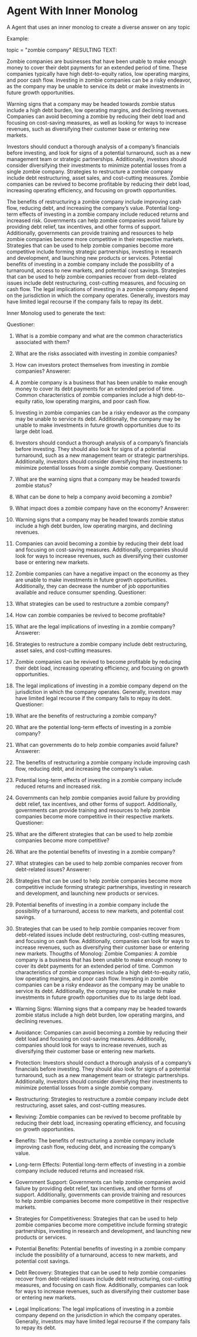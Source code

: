 # Agent With Inner Monolog
A Agent that uses an inner monolog to create a diverse answer on any topic

Example:

topic = "zombie company"
RESULTING TEXT:

Zombie companies are businesses that have been unable to make enough money to cover their debt payments for an extended period of time. These companies typically have high debt-to-equity ratios, low operating margins, and poor cash flow. Investing in zombie companies can be a risky endeavor, as the company may be unable to service its debt or make investments in future growth opportunities. 

Warning signs that a company may be headed towards zombie status include a high debt burden, low operating margins, and declining revenues. Companies can avoid becoming a zombie by reducing their debt load and focusing on cost-saving measures, as well as looking for ways to increase revenues, such as diversifying their customer base or entering new markets. 

Investors should conduct a thorough analysis of a company’s financials before investing, and look for signs of a potential turnaround, such as a new management team or strategic partnerships. Additionally, investors should consider diversifying their investments to minimize potential losses from a single zombie company. Strategies to restructure a zombie company include debt restructuring, asset sales, and cost-cutting measures. Zombie companies can be revived to become profitable by reducing their debt load, increasing operating efficiency, and focusing on growth opportunities. 

The benefits of restructuring a zombie company include improving cash flow, reducing debt, and increasing the company’s value. Potential long-term effects of investing in a zombie company include reduced returns and increased risk. Governments can help zombie companies avoid failure by providing debt relief, tax incentives, and other forms of support. Additionally, governments can provide training and resources to help zombie companies become more competitive in their respective markets. Strategies that can be used to help zombie companies become more competitive include forming strategic partnerships, investing in research and development, and launching new products or services. Potential benefits of investing in a zombie company include the possibility of a turnaround, access to new markets, and potential cost savings. Strategies that can be used to help zombie companies recover from debt-related issues include debt restructuring, cost-cutting measures, and focusing on cash flow. The legal implications of investing in a zombie company depend on the jurisdiction in which the company operates. Generally, investors may have limited legal recourse if the company fails to repay its debt.



Inner Monolog used to generate the text:

Questioner: 
1. What is a zombie company and what are the common characteristics associated with them? 
2. What are the risks associated with investing in zombie companies?
3. How can investors protect themselves from investing in zombie companies?
Answerer: 
1. A zombie company is a business that has been unable to make enough money to cover its debt payments for an extended period of time. Common characteristics of zombie companies include a high debt-to-equity ratio, low operating margins, and poor cash flow. 
2. Investing in zombie companies can be a risky endeavor as the company may be unable to service its debt. Additionally, the company may be unable to make investments in future growth opportunities due to its large debt load. 
3. Investors should conduct a thorough analysis of a company’s financials before investing. They should also look for signs of a potential turnaround, such as a new management team or strategic partnerships. Additionally, investors should consider diversifying their investments to minimize potential losses from a single zombie company.
Questioner: 

4. What are the warning signs that a company may be headed towards zombie status?
5. What can be done to help a company avoid becoming a zombie?
6. What impact does a zombie company have on the economy?
Answerer:  
4. Warning signs that a company may be headed towards zombie status include a high debt burden, low operating margins, and declining revenues. 
5. Companies can avoid becoming a zombie by reducing their debt load and focusing on cost-saving measures. Additionally, companies should look for ways to increase revenues, such as diversifying their customer base or entering new markets. 
6. Zombie companies can have a negative impact on the economy as they are unable to make investments in future growth opportunities. Additionally, they can decrease the number of job opportunities available and reduce consumer spending.
Questioner: 

7. What strategies can be used to restructure a zombie company?
8. How can zombie companies be revived to become profitable?
9. What are the legal implications of investing in a zombie company?
Answerer:  
7. Strategies to restructure a zombie company include debt restructuring, asset sales, and cost-cutting measures. 
8. Zombie companies can be revived to become profitable by reducing their debt load, increasing operating efficiency, and focusing on growth opportunities. 
9. The legal implications of investing in a zombie company depend on the jurisdiction in which the company operates. Generally, investors may have limited legal recourse if the company fails to repay its debt.
Questioner:  

10. What are the benefits of restructuring a zombie company?
11. What are the potential long-term effects of investing in a zombie company?
12. What can governments do to help zombie companies avoid failure?
Answerer:   
10. The benefits of restructuring a zombie company include improving cash flow, reducing debt, and increasing the company’s value. 
11. Potential long-term effects of investing in a zombie company include reduced returns and increased risk. 
12. Governments can help zombie companies avoid failure by providing debt relief, tax incentives, and other forms of support. Additionally, governments can provide training and resources to help zombie companies become more competitive in their respective markets.
Questioner: 

13. What are the different strategies that can be used to help zombie companies become more competitive?
14. What are the potential benefits of investing in a zombie company?
15. What strategies can be used to help zombie companies recover from debt-related issues?
Answerer:  
13. Strategies that can be used to help zombie companies become more competitive include forming strategic partnerships, investing in research and development, and launching new products or services. 
14. Potential benefits of investing in a zombie company include the possibility of a turnaround, access to new markets, and potential cost savings. 
15. Strategies that can be used to help zombie companies recover from debt-related issues include debt restructuring, cost-cutting measures, and focusing on cash flow. Additionally, companies can look for ways to increase revenues, such as diversifying their customer base or entering new markets.
Thougths of Monolog:
 Zombie Companies: A zombie company is a business that has been unable to make enough money to cover its debt payments for an extended period of time. Common characteristics of zombie companies include a high debt-to-equity ratio, low operating margins, and poor cash flow. Investing in zombie companies can be a risky endeavor as the company may be unable to service its debt. Additionally, the company may be unable to make investments in future growth opportunities due to its large debt load. 

- Warning Signs: Warning signs that a company may be headed towards zombie status include a high debt burden, low operating margins, and declining revenues. 

- Avoidance: Companies can avoid becoming a zombie by reducing their debt load and focusing on cost-saving measures. Additionally, companies should look for ways to increase revenues, such as diversifying their customer base or entering new markets. 

- Protection: Investors should conduct a thorough analysis of a company’s financials before investing. They should also look for signs of a potential turnaround, such as a new management team or strategic partnerships. Additionally, investors should consider diversifying their investments to minimize potential losses from a single zombie company.

- Restructuring: Strategies to restructure a zombie company include debt restructuring, asset sales, and cost-cutting measures. 

- Reviving: Zombie companies can be revived to become profitable by reducing their debt load, increasing operating efficiency, and focusing on growth opportunities. 

- Benefits: The benefits of restructuring a zombie company include improving cash flow, reducing debt, and increasing the company’s value. 

- Long-term Effects: Potential long-term effects of investing in a zombie company include reduced returns and increased risk. 

- Government Support: Governments can help zombie companies avoid failure by providing debt relief, tax incentives, and other forms of support. Additionally, governments can provide training and resources to help zombie companies become more competitive in their respective markets.

- Strategies for Competitiveness: Strategies that can be used to help zombie companies become more competitive include forming strategic partnerships, investing in research and development, and launching new products or services. 

- Potential Benefits: Potential benefits of investing in a zombie company include the possibility of a turnaround, access to new markets, and potential cost savings. 

- Debt Recovery: Strategies that can be used to help zombie companies recover from debt-related issues include debt restructuring, cost-cutting measures, and focusing on cash flow. Additionally, companies can look for ways to increase revenues, such as diversifying their customer base or entering new markets.

- Legal Implications: The legal implications of investing in a zombie company depend on the jurisdiction in which the company operates. Generally, investors may have limited legal recourse if the company fails to repay its debt.
